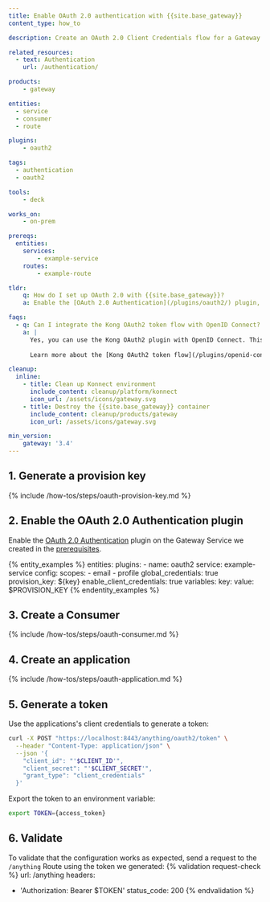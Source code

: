 ```yaml
---
title: Enable OAuth 2.0 authentication with {{site.base_gateway}}
content_type: how_to

description: Create an OAuth 2.0 Client Credentials flow for a Gateway Service.

related_resources:
  - text: Authentication
    url: /authentication/

products:
    - gateway

entities: 
  - service
  - consumer
  - route

plugins:
    - oauth2

tags:
  - authentication
  - oauth2

tools:
    - deck

works_on:
    - on-prem

prereqs:
  entities:
    services:
        - example-service
    routes:
        - example-route

tldr:
    q: How do I set up OAuth 2.0 with {{site.base_gateway}}?
    a: Enable the [OAuth 2.0 Authentication](/plugins/oauth2/) plugin, then create a Consumer and an application using the `/consumers/{consumer}/oauth2` API. Send a request to the `/{route_path}/oauth/token` with the client credentials to generate a token.

faqs:
  - q: Can I integrate the Kong OAuth2 token flow with OpenID Connect?
    a: |
      Yes, you can use the Kong OAuth2 plugin with OpenID Connect. This lets you use tokens generated by {{site.base_gateway}} to authenticate with an IdP. 
      
      Learn more about the [Kong OAuth2 token flow](/plugins/openid-connect/#kong-oauth-token-auth-flow), or see the [how-to guide on configuring OIDC with Kong Oauth2 token authentication](/how-to/configure-oidc-with-kong-oauth2/).

cleanup:
  inline:
    - title: Clean up Konnect environment
      include_content: cleanup/platform/konnect
      icon_url: /assets/icons/gateway.svg
    - title: Destroy the {{site.base_gateway}} container
      include_content: cleanup/products/gateway
      icon_url: /assets/icons/gateway.svg

min_version:
    gateway: '3.4'
---
```


## 1. Generate a provision key

{% include /how-tos/steps/oauth-provision-key.md %}

## 2. Enable the OAuth 2.0 Authentication plugin

Enable the [OAuth 2.0 Authentication](/plugins/oauth2/) plugin on the Gateway Service we created in the [prerequisites](#prerequisites).

{% entity_examples %}
entities:
  plugins:
    - name: oauth2
      service: example-service
      config:
        scopes:
          - email
          - profile
        global_credentials: true
        provision_key: ${key}
        enable_client_credentials: true
variables:
  key:
    value: $PROVISION_KEY
{% endentity_examples %}

## 3. Create a Consumer

{% include /how-tos/steps/oauth-consumer.md %}

## 4. Create an application

{% include /how-tos/steps/oauth-application.md %}

## 5. Generate a token

Use the applications's client credentials to generate a token:
```sh
curl -X POST "https://localhost:8443/anything/oauth2/token" \
  --header "Content-Type: application/json" \
  --json '{ 
    "client_id": "'$CLIENT_ID'", 
    "client_secret": "'$CLIENT_SECRET'", 
    "grant_type": "client_credentials" 
  }'
```

Export the token to an environment variable:
```sh
export TOKEN={access_token}
```

## 6. Validate

To validate that the configuration works as expected, send a request to the `/anything` Route using the token we generated:
{% validation request-check %}
url: /anything
headers:
  - 'Authorization: Bearer $TOKEN'
status_code: 200
{% endvalidation %}
